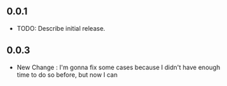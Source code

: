 ## 0.0.1

- TODO: Describe initial release.

## 0.0.3

- New Change : I'm gonna fix some cases because I didn't have enough time to do so before, but now I can
